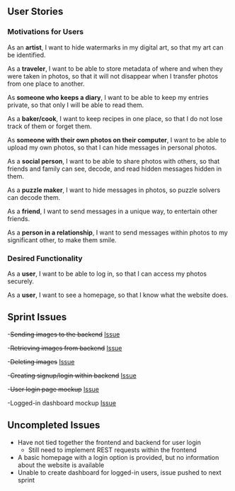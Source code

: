 ## User Stories

### Motivations for Users
As an **artist**, I want to hide watermarks in my digital art, so that my art can be identified.

As a **traveler**, I want to be able to store metadata of where and when they were taken in photos, so that it will not disappear when I transfer photos from one place to another.

As **someone who keeps a diary**, I want to be able to keep my entries private, so that only I will be able to read them.

As a **baker/cook**, I want to keep recipes in one place, so that I do not lose track of them or forget them.

As **someone with their own photos on their computer**, I want to be able to upload my own photos, so that I can hide messages in personal photos.

As a **social person**, I want to be able to share photos with others, so that friends and family can see, decode, and read hidden messages hidden in them.

As a **puzzle maker**, I want to hide messages in photos, so puzzle solvers can decode them.

As a **friend**, I want to send messages in a unique way, to entertain other friends.

As a **person in a relationship**, I want to send messages within photos to my significant other, to make them smile.


### Desired Functionality
As a **user**, I want to be able to log in, so that I can access my photos securely.

As a **user**, I want to see a homepage, so that I know what the website does.

## Sprint Issues

-~~Sending images to the backend~~ [Issue](https://github.com/tannergarcia/PhotoBomb/issues/5)

-~~Retrieving images from backend~~ [Issue](https://github.com/tannergarcia/PhotoBomb/issues/5)

-~~Deleting images~~ [Issue](https://github.com/tannergarcia/PhotoBomb/issues/5)

-~~Creating signup/login within backend~~ [Issue](https://github.com/tannergarcia/PhotoBomb/issues/1)

-~~User login page mockup~~ [Issue](https://github.com/tannergarcia/PhotoBomb/issues/3)

-Logged-in dashboard mockup [Issue](https://github.com/tannergarcia/PhotoBomb/issues/2)

## Uncompleted Issues

- Have not tied together the frontend and backend for user login
  - Still need to implement REST requests within the frontend
- A basic homepage with a login option is provided, but no information about the website is available
- Unable to create dashboard for logged-in users, issue pushed to next sprint
